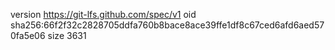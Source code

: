 version https://git-lfs.github.com/spec/v1
oid sha256:66f2f32c2828705ddfa760b8bace8ace39ffe1df8c67ced6afd6aed570fa5e06
size 3631

